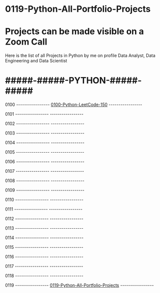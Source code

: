 # 0119-Python-All-Portfolio-Projects
# Projects can be made visible on a Zoom Call

Here is the list of all Projects in Python by me on profile Data Analyst, Data Engineering and Data Scientist
# #####-#####-PYTHON-#####-#####

0100 ----------------- [0100-Python-LeetCode-150](https://github.com/PallavShukla971/0100-Python-LeetCode-150) -----------------

0101 -----------------  -----------------

0102 -----------------  -----------------

0103 -----------------  -----------------

0104 -----------------  -----------------

0105 -----------------  -----------------

0106 -----------------  -----------------

0107 -----------------  -----------------

0108 -----------------  -----------------

0109 -----------------  -----------------

0110 -----------------  -----------------

0111 -----------------  -----------------

0112 -----------------  -----------------

0113 -----------------  -----------------

0114 -----------------  -----------------

0115 -----------------  -----------------

0116 -----------------  -----------------

0117 -----------------  -----------------

0118 -----------------  -----------------

0119 ----------------- [0119-Python-All-Portfolio-Projects](https://github.com/PallavShukla971/0119-Python-All-Portfolio-Projects/tree/main) -----------------
